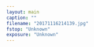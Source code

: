 ```yaml
---
layout: main
caption: ""
filename: "20171116214139.jpg"
fstop: "Unknown"
exposure: "Unknown"
---
```

